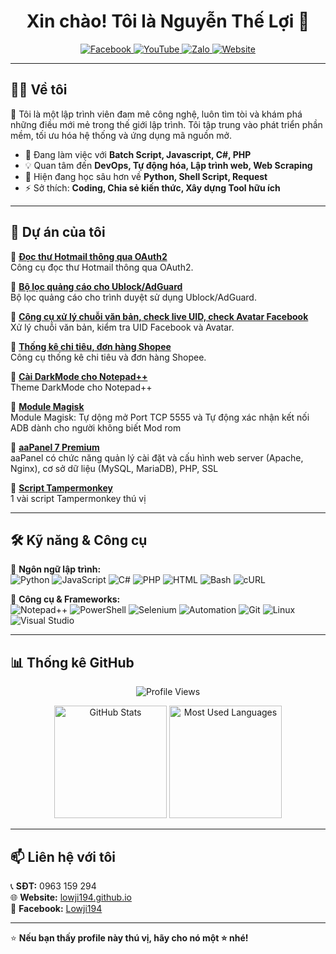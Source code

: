 <h1 align="center">Xin chào! Tôi là Nguyễn Thế Lợi 👋</h1>

<p align="center">
  <a href="https://www.facebook.com/Lowji194/" target="_blank">
    <img src="https://img.shields.io/badge/Facebook-%231877F2.svg?style=for-the-badge&logo=facebook&logoColor=white" alt="Facebook">
  </a>
  <a href="http://youtube.com/lowji194" target="_blank">
    <img src="https://img.shields.io/badge/YouTube-%23FF0000.svg?style=for-the-badge&logo=youtube&logoColor=white" alt="YouTube">
  </a>
  <a href="https://zalo.me/0963159294" target="_blank">
    <img src="https://img.shields.io/badge/Zalo-%230182CA.svg?style=for-the-badge&logo=web&logoColor=white" alt="Zalo">
  </a>
  <a href="https://lowji194.github.io/" target="_blank">
    <img src="https://img.shields.io/badge/Website-%23000000.svg?style=for-the-badge&logo=web&logoColor=white" alt="Website">
  </a>
</p>

---

## 👨‍💻 Về tôi  
🚀 Tôi là một lập trình viên đam mê công nghệ, luôn tìm tòi và khám phá những điều mới mẻ trong thế giới lập trình. Tôi tập trung vào phát triển phần mềm, tối ưu hóa hệ thống và ứng dụng mã nguồn mở.

- 🔭 Đang làm việc với **Batch Script, Javascript, C#, PHP**
- 💡 Quan tâm đến **DevOps, Tự động hóa, Lập trình web, Web Scraping**
- 🌱 Hiện đang học sâu hơn về **Python, Shell Script, Request**
- ⚡ Sở thích: **Coding, Chia sẻ kiến thức, Xây dựng Tool hữu ích**

---

## 💼 Dự án của tôi  

🔹 **[Đọc thư Hotmail thông qua OAuth2](https://theloi.io.vn/hotmail/)**  
Công cụ đọc thư Hotmail thông qua OAuth2.

🔹 **[Bộ lọc quảng cáo cho Ublock/AdGuard](https://github.com/lowji194/linh-tinh/blob/main/filter_ads)**  
Bộ lọc quảng cáo cho trình duyệt sử dụng Ublock/AdGuard.

🔹 **[Công cụ xử lý chuỗi văn bản, check live UID, check Avatar Facebook](http://lowji194.github.io/cat)**  
Xử lý chuỗi văn bản, kiểm tra UID Facebook và Avatar.

🔹 **[Thống kê chi tiêu, đơn hàng Shopee](https://github.com/lowji194/linh-tinh/tree/main/thong-ke-shopee)**  
Công cụ thống kê chi tiêu và đơn hàng Shopee.

🔹 **[Cài DarkMode cho Notepad++](https://github.com/lowji194/linh-tinh/tree/main/DarkNotepad++)**  
Theme DarkMode cho Notepad++

🔹 **[Module Magisk](https://github.com/lowji194/linh-tinh/tree/main/Module-Magisk)**  
Module Magisk: Tự dộng mở Port TCP 5555 và Tự động xác nhận kết nối ADB dành cho người không biết Mod rom

🔹 **[aaPanel 7 Premium](https://github.com/lowji194/linh-tinh/tree/main/AAPanel)**  
aaPanel có chức năng quản lý cài đặt và cấu hình web server (Apache, Nginx), cơ sở dữ liệu (MySQL, MariaDB), PHP, SSL

🔹 **[Script Tampermonkey](https://github.com/lowji194/Tampermonkey)**  
1 vài script Tampermonkey thú vị

---

## 🛠 Kỹ năng & Công cụ  

🔹 **Ngôn ngữ lập trình:**  
![Python](https://img.shields.io/badge/Python-%233776AB.svg?style=flat&logo=python&logoColor=white) 
![JavaScript](https://img.shields.io/badge/JavaScript-%23F7DF1E.svg?style=flat&logo=javascript&logoColor=black)
![C#](https://img.shields.io/badge/C%23-%23239120.svg?style=flat&logo=csharp&logoColor=white)
![PHP](https://img.shields.io/badge/PHP-%23777BB4.svg?style=flat&logo=php&logoColor=white)
![HTML](https://img.shields.io/badge/HTML-%23E34F26.svg?style=flat&logo=html5&logoColor=white)
![Bash](https://img.shields.io/badge/Bash-%234EAA25.svg?style=flat&logo=gnu-bash&logoColor=white)
![cURL](https://img.shields.io/badge/cURL-%23007EC6.svg?style=flat&logo=curl&logoColor=white)

🔹 **Công cụ & Frameworks:**  
![Notepad++](https://img.shields.io/badge/Notepad++-%2388CC02.svg?style=flat&logo=notepad%2B%2B&logoColor=white)
![PowerShell](https://img.shields.io/badge/PowerShell-%23239120.svg?style=flat&logo=powershell&logoColor=white)
![Selenium](https://img.shields.io/badge/Selenium-%2343B02A.svg?style=flat&logo=selenium&logoColor=white)
![Automation](https://img.shields.io/badge/Automation-%23FF6F00.svg?style=flat&logo=robot-framework&logoColor=white)
![Git](https://img.shields.io/badge/Git-%23F05032.svg?style=flat&logo=git&logoColor=white)
![Linux](https://img.shields.io/badge/Linux-%23FCC624.svg?style=flat&logo=linux&logoColor=black)
![Visual Studio](https://img.shields.io/badge/Visual_Studio-%235C2D91.svg?style=flat&logo=visual-studio&logoColor=white)

---

## 📊 Thống kê GitHub  
<p align="center">
  <img src="https://komarev.com/ghpvc/?username=lowji194&color=orange&style=for-the-badge" alt="Profile Views">
</p>
<p align="center">
  <img height="180em" src="https://github-readme-stats.vercel.app/api?username=lowji194&show_icons=true&theme=radical" alt="GitHub Stats">
  <img height="180em" src="https://github-readme-stats.vercel.app/api/top-langs/?username=lowji194&layout=compact&theme=radical" alt="Most Used Languages">
</p>

---

## 📫 Liên hệ với tôi  
📞 **SĐT:** 0963 159 294  
🌐 **Website:** [lowji194.github.io](https://lowji194.github.io/)  
📌 **Facebook:** [Lowji194](https://www.facebook.com/Lowji194/)  

---

⭐ **Nếu bạn thấy profile này thú vị, hãy cho nó một ⭐ nhé!**  
